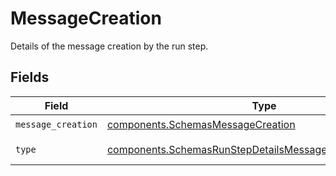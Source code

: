 # MessageCreation

Details of the message creation by the run step.


## Fields

| Field                                                                                                                                  | Type                                                                                                                                   | Required                                                                                                                               | Description                                                                                                                            |
| -------------------------------------------------------------------------------------------------------------------------------------- | -------------------------------------------------------------------------------------------------------------------------------------- | -------------------------------------------------------------------------------------------------------------------------------------- | -------------------------------------------------------------------------------------------------------------------------------------- |
| `message_creation`                                                                                                                     | [components.SchemasMessageCreation](../../models/components/schemasmessagecreation.md)                                                 | :heavy_check_mark:                                                                                                                     | N/A                                                                                                                                    |
| `type`                                                                                                                                 | [components.SchemasRunStepDetailsMessageCreationObjectType](../../models/components/schemasrunstepdetailsmessagecreationobjecttype.md) | :heavy_check_mark:                                                                                                                     | Always `message_creation``.                                                                                                            |